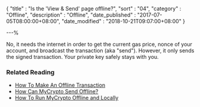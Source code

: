 {
"title"       : "Is the 'View & Send' page offline?",
"sort"        : "04",
"category"    : "Offline",
"description" : "Offline",
"date_published" : "2017-07-05T08:00:00+08:00",
"date_modified"  : "2018-10-21T09:07:00+08:00"
}

---%


No, it needs the internet in order to get the current gas price, nonce of your account, and broadcast the transaction (aka "send"). However, it only sends the signed transaction. Your private key safely stays with you.

### Related Reading


*  [How To Make An Offline Transaction](https://support.mycrypto.com/offline/making-offline-transaction-on-mycrypto.html)
*  [How Can MyCrypto Send Offline?](https://support.mycrypto.com/offline/sending-offline-with-mycrypto.html)
*  [How To Run MyCrypto Offline and Locally](https://support.mycrypto.com/offline/running-mycrypto-locally.html)
